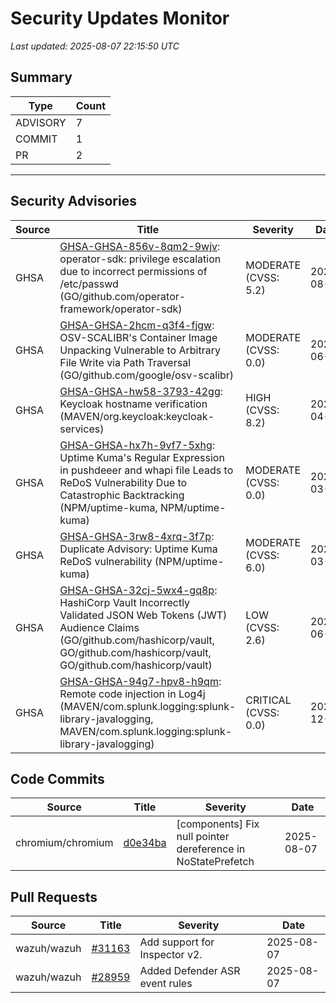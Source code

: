 # Security Updates Monitor

*Last updated: 2025-08-07 22:15:50 UTC*

## Summary
| Type | Count |
|------|-------|
| ADVISORY | 7 |
| COMMIT | 1 |
| PR | 2 |

---

## Security Advisories

| Source | Title | Severity | Date |
|--------|-------|----------|------|
| GHSA | [GHSA-GHSA-856v-8qm2-9wjv](https://github.com/advisories/GHSA-856v-8qm2-9wjv): operator-sdk: privilege escalation due to incorrect permissions of /etc/passwd (GO/github.com/operator-framework/operator-sdk) | MODERATE (CVSS: 5.2) | 2025-08-07 |
| GHSA | [GHSA-GHSA-2hcm-q3f4-fjgw](https://github.com/advisories/GHSA-2hcm-q3f4-fjgw): OSV-SCALIBR's Container Image Unpacking Vulnerable to Arbitrary File Write via Path Traversal (GO/github.com/google/osv-scalibr) | MODERATE (CVSS: 0.0) | 2025-06-18 |
| GHSA | [GHSA-GHSA-hw58-3793-42gg](https://github.com/advisories/GHSA-hw58-3793-42gg): Keycloak hostname verification (MAVEN/org.keycloak:keycloak-services) | HIGH (CVSS: 8.2) | 2025-04-30 |
| GHSA | [GHSA-GHSA-hx7h-9vf7-5xhg](https://github.com/advisories/GHSA-hx7h-9vf7-5xhg): Uptime Kuma's Regular Expression in pushdeeer and whapi file Leads to ReDoS Vulnerability Due to Catastrophic Backtracking (NPM/uptime-kuma, NPM/uptime-kuma) | MODERATE (CVSS: 0.0) | 2025-03-31 |
| GHSA | [GHSA-GHSA-3rw8-4xrq-3f7p](https://github.com/advisories/GHSA-3rw8-4xrq-3f7p): Duplicate Advisory: Uptime Kuma ReDoS vulnerability (NPM/uptime-kuma) | MODERATE (CVSS: 6.0) | 2025-03-17 |
| GHSA | [GHSA-GHSA-32cj-5wx4-gq8p](https://github.com/advisories/GHSA-32cj-5wx4-gq8p): HashiCorp Vault Incorrectly Validated JSON Web Tokens (JWT) Audience Claims (GO/github.com/hashicorp/vault, GO/github.com/hashicorp/vault, GO/github.com/hashicorp/vault) | LOW (CVSS: 2.6) | 2024-06-12 |
| GHSA | [GHSA-GHSA-94g7-hpv8-h9qm](https://github.com/advisories/GHSA-94g7-hpv8-h9qm): Remote code injection in Log4j (MAVEN/com.splunk.logging:splunk-library-javalogging, MAVEN/com.splunk.logging:splunk-library-javalogging) | CRITICAL (CVSS: 0.0) | 2021-12-14 |

## Code Commits

| Source | Title | Severity | Date |
|--------|-------|----------|------|
| chromium/chromium | [d0e34ba](https://github.com/chromium/chromium/commit/d0e34ba0bb8d497ee034e9baabe83432aec61915) | [components] Fix null pointer dereference in NoStatePrefetch | 2025-08-07 |

## Pull Requests

| Source | Title | Severity | Date |
|--------|-------|----------|------|
| wazuh/wazuh | [#31163](https://github.com/wazuh/wazuh/pull/31163) | Add support for Inspector v2. | 2025-08-07 |
| wazuh/wazuh | [#28959](https://github.com/wazuh/wazuh/pull/28959) | Added Defender ASR event rules | 2025-08-07 |


